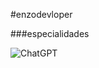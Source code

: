 #enzodevloper 

###especialidades



![ChatGPT](https://img.shields.io/badge/chatGPT-74aa9c?style=for-the-badge&logo=openai&logoColor=white)
